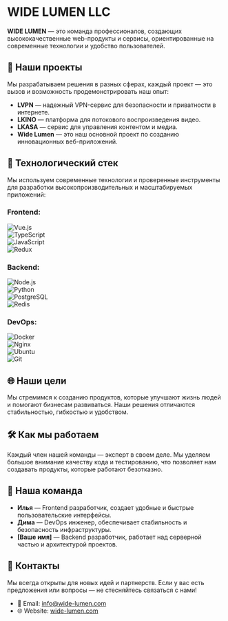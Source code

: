 # WIDE LUMEN LLC

**WIDE LUMEN** — это команда профессионалов, создающих высококачественные web-продукты и сервисы, ориентированные на современные технологии и удобство пользователей.

## 🚀 Наши проекты
Мы разрабатываем решения в разных сферах, каждый проект — это вызов и возможность продемонстрировать наш опыт:

- **LVPN** — надежный VPN-сервис для безопасности и приватности в интернете.
- **LKINO** — платформа для потокового воспроизведения видео.
- **LKASA** — сервис для управления контентом и медиа.
- **Wide Lumen** — это наш основной проект по созданию инновационных веб-приложений.

## 🔧 Технологический стек
Мы используем современные технологии и проверенные инструменты для разработки высокопроизводительных и масштабируемых приложений:

### Frontend:
![Vue.js](https://img.shields.io/badge/-Vue.js-4FC08D?logo=vue.js&logoColor=white&style=flat)  
![TypeScript](https://img.shields.io/badge/-TypeScript-007ACC?logo=typescript&logoColor=white&style=flat)  
![JavaScript](https://img.shields.io/badge/-JavaScript-F7DF1E?logo=javascript&logoColor=black&style=flat)  
![Redux](https://img.shields.io/badge/-Redux-764ABC?logo=redux&logoColor=white&style=flat)  

### Backend:
![Node.js](https://img.shields.io/badge/-Node.js-339933?logo=node.js&logoColor=white&style=flat)  
![Python](https://img.shields.io/badge/-Python-3776AB?logo=python&logoColor=white&style=flat)  
![PostgreSQL](https://img.shields.io/badge/-PostgreSQL-4169E1?logo=postgresql&logoColor=white&style=flat)  
![Redis](https://img.shields.io/badge/-Redis-DC382D?logo=redis&logoColor=white&style=flat)  

### DevOps:
![Docker](https://img.shields.io/badge/-Docker-2496ED?logo=docker&logoColor=white&style=flat)  
![Nginx](https://img.shields.io/badge/-Nginx-269539?logo=nginx&logoColor=white&style=flat)  
![Ubuntu](https://img.shields.io/badge/-Ubuntu-E95420?logo=ubuntu&logoColor=white&style=flat)  
![Git](https://img.shields.io/badge/-Git-F05032?logo=git&logoColor=white&style=flat)  

## 🌐 Наши цели
Мы стремимся к созданию продуктов, которые улучшают жизнь людей и помогают бизнесам развиваться. Наши решения отличаются стабильностью, гибкостью и удобством.

## 🛠️ Как мы работаем
Каждый член нашей команды — эксперт в своем деле. Мы уделяем большое внимание качеству кода и тестированию, что позволяет нам создавать продукты, которые работают безотказно.

## 👫 Наша команда
- **Илья** — Frontend разработчик, создает удобные и быстрые пользовательские интерфейсы.
- **Дима** — DevOps инженер, обеспечивает стабильность и безопасность инфраструктуры.
- **[Ваше имя]** — Backend разработчик, работает над серверной частью и архитектурой проектов.

## 🤝 Контакты
Мы всегда открыты для новых идей и партнерств. Если у вас есть предложения или вопросы — не стесняйтесь связаться с нами!

- 📧 Email: info@wide-lumen.com
- 🌐 Website: [wide-lumen.com](https://wide-lumen.com)
